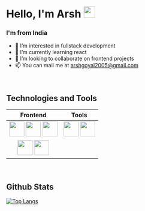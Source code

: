 # Hello, I'm Arsh <img src="https://raw.githubusercontent.com/MartinHeinz/MartinHeinz/master/wave.gif" width="30px">

### I'm from India

- 👀 I’m interested in fullstack development
- 🌱 I’m currently learning react
- 💞️ I’m looking to collaborate on frontend projects
- 📫 You can mail me at arshgoyal2005@gmail.com

<br>

## Technologies and Tools

| Frontend |  Tools |
| :------: | :----: |
| <code><img src="https://cdn.jsdelivr.net/gh/devicons/devicon/icons/html5/html5-original-wordmark.svg" width="40px" /></code> <code><img src="https://cdn.jsdelivr.net/gh/devicons/devicon/icons/css3/css3-original-wordmark.svg" width="40px" /></code> <code><img src="https://cdn.jsdelivr.net/gh/devicons/devicon/icons/javascript/javascript-original.svg" width="40px" /></code>  | <code><img src="https://cdn.jsdelivr.net/gh/devicons/devicon/icons/vscode/vscode-original-wordmark.svg" width="40px" /></code> <code><img src="https://cdn.jsdelivr.net/gh/devicons/devicon/icons/git/git-original.svg" width="40px" /></code> |
| <code><img src="https://cdn.jsdelivr.net/gh/devicons/devicon/icons/sass/sass-original.svg" width="40px" /></code> <code><img src="https://cdn.jsdelivr.net/gh/devicons/devicon/icons/react/react-original-wordmark.svg" width="40px" /></code> | |

<br>

## Github Stats

[![Top Langs](https://github-readme-stats.vercel.app/api/top-langs/?username=arshWebDev&layout=compact)](https://www.github.com/arshWebDev)


